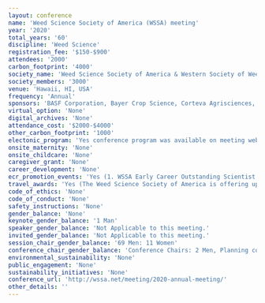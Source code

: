 ```yaml
---
layout: conference 
name: 'Weed Science Society of America (WSSA) meeting'
year: '2020'
total_years: '60'
discipline: 'Weed Science'
registration_fee: '$150-$900'
attendees: '2000'
carbon_footprint: '4000'
society_name: 'Weed Science Society of America & Western Society of Weed Science'
society_members: '3000'
venue: 'Hawaii, HI, USA'
frequency: 'Annual'
sponsors: 'BASF Corporation, Bayer Crop Science, Corteva Agrisciences, FMC Corporation, Syngenta Crop Protection, Helena Chemical, Valent USA, Winfield United, NuFarm Americas Inc., UPL NA Inc, Growmark Inc., Gylling Data Management Inc., Marrone Bio Innovations Inc., AMVAC Chemical Corp, Greenleaf Technologies, TeeJet   Technologies, Nippon Soda Ltd, Oxiteno USA, Clariant Corporation, Lehigh Agri & Bio Services Inc., Minnesota Valley Testing Lab, R & D Sprayers, SePRO'
virtual_option: 'None'
digital_archives: 'None'
attendance_cost: '$2000-$4000'
other_carbon_footprint: '1000'
electonic_program: 'Yes conference program was available on meeting website.'
onsite_maternity: 'None'
onsite_childcare: 'None'
caregiver_grant: 'None'
career_development: 'None'
ecr_promotion_events: 'Yes (1. WSSA Early Career Outstanding Scientist Award (This award is for young scientists who have demonstrated originality and creativity have made a notable contribution to weed science and have potential for continued excellence.)  2. WSSA Outstanding Graduate Student Award  3. John Jachetta Undergraduate Research Award)'
travel_awards: 'Yes (The Weed Science Society of America is offering up to (6) Annual Meeting Grants to qualifying graduate student members for their first attendance at the WSSA annual meeting. These grants will provide for annual meeting registration fees as well as up to four nights lodging while at the meeting. Students and/or their graduate advisor are responsible for all remaining costs incurred to attend the WSSA annual meeting, including travel and meals. These awards are provided by WSSA to graduate students to encourage their involvement in the society’s annual meeting early in their degree programs, and to broaden the attendance of graduate students from nontraditional weed science research programs. The awards are limited to students attending the WSSA annual meeting for the first time. Names of awardees will be announced at the WSSA awards ceremony.)'
code_of_ethics: 'None'
code_of_conduct: 'None'
safety_instructions: 'None'
gender_balance: 'None'
keynote_gender_balance: '1 Man'
speaker_gender_balance: 'Not Applicable to this meeting.'
invited_gender_balance: 'Not Applicable to this meeting.'
session_chair_gender_balance: '69 Men: 11 Women'
conference_chair_gender_balance: 'Conference Chairs: 2 Men, Planning committee: 22 Men: 3 Women'
environmental_sustainability: 'None'
public_engagement: 'None'
sustainability_initiatives: 'None'
conference_url: 'http://wssa.net/meeting/2020-annual-meeting/'
other_details: ''
---
```

